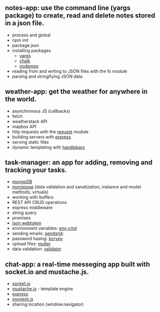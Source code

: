 ## notes-app: use the command line (yargs package) to create, read and delete notes stored in a json file.

* process and global
* npm init
* package.json
* installing packages  
  * [yargs](https://www.npmjs.com/package/yargs)
  * [chalk](https://www.npmjs.com/package/chalk)
  * [nodemon](https://www.npmjs.com/package/nodemon)
* reading from and writing to JSON files with the fs module
* parsing and stringifying JSON data

## weather-app: get the weather for anywhere in the world.

* asynchronous JS (callbacks)
* fetch
* weatherstack API
* mapbox API
* http requests with the [request](https://www.npmjs.com/package/request) module
* building servers with [express](https://www.npmjs.com/package/express)
* serving static files
* dynamic templating with [handlebars](https://www.npmjs.com/package/hbs)


## task-manager: an app for adding, removing and tracking your tasks.

* [mongoDB](https://www.mongodb.com/)
* [mongoose](https://mongoosejs.com/) (data validation and sanatization; instance and model methods; virtuals)
* working with buffers
* REST API CRUD operations
* express middleware
* string query
* promises
* [json webtoken](https://jwt.io/)
* environment variables: [env-cmd](https://www.npmjs.com/package/env-cmd)
* sending emails: [sendgrid](https://www.npmjs.com/package/@sendgrid/mail):
* password hasing: [bcrypy](https://www.npmjs.com/package/bcrypt)
* upload files: [multer](https://www.npmjs.com/package/multer)
* data validation: [validator](https://www.npmjs.com/package/validator)

## chat-app: a real-time messeging app built with socket.io and mustache.js.

* [socket.io](https://www.npmjs.com/package/socket.io)
* [mustache.js](https://github.com/janl/mustache.js) - template engine
* [express](https://www.npmjs.com/package/express)
* [moment.js](https://momentjs.com/)
* sharing location (window.navigator)
